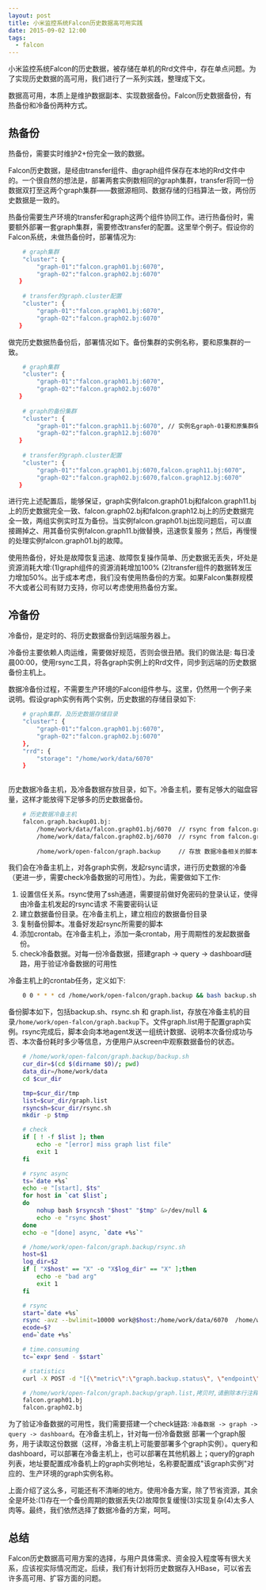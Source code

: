 ```yaml
---
layout: post
title: 小米监控系统Falcon历史数据高可用实践
date: 2015-09-02 12:00
tags:
  - falcon
---
```


小米监控系统Falcon的历史数据，被存储在单机的Rrd文件中，存在单点问题。为了实现历史数据的高可用，我们进行了一系列实践，整理成下文。

数据高可用，本质上是维护数据副本、实现数据备份。Falcon历史数据备份，有热备份和冷备份两种方式。

## 热备份
热备份，需要实时维护2+份完全一致的数据。

Falcon历史数据，是经由transfer组件、由graph组件保存在本地的Rrd文件中的。一个很自然的想法是，部署两套实例数相同的graph集群，transfer将同一份数据双打至这两个graph集群——数据源相同、数据存储的归档算法一致，两份历史数据是一致的。

热备份需要生产环境的transfer和graph这两个组件协同工作。进行热备份时，需要额外部署一套graph集群，需要修改transfer的配置。这里举个例子。假设你的Falcon系统，未做热备份时，部署情况为:

```bash
	# graph集群
	"cluster": {
   		"graph-01":"falcon.graph01.bj:6070",
      	"graph-02":"falcon.graph02.bj:6070"
   }
	
	# transfer的graph.cluster配置
	"cluster": {
   		"graph-01":"falcon.graph01.bj:6070", 
      	"graph-02":"falcon.graph02.bj:6070"
   }

```

做完历史数据热备份后，部署情况如下。备份集群的实例名称，要和原集群的一致。

```bash
	# graph集群
	"cluster": {
   		"graph-01":"falcon.graph01.bj:6070",
      	"graph-02":"falcon.graph02.bj:6070"
   }
	
	# graph的备份集群
	"cluster": {
   		"graph-01":"falcon.graph11.bj:6070", // 实例名graph-01要和原集群保持一致
      	"graph-02":"falcon.graph12.bj:6070"
   }
	
	# transfer的graph.cluster配置
	"cluster": {
   		"graph-01":"falcon.graph01.bj:6070,falcon.graph11.bj:6070", 
      	"graph-02":"falcon.graph02.bj:6070,falcon.graph12.bj:6070"
   }

```

进行完上述配置后，能够保证，graph实例falcon.graph01.bj和falcon.graph11.bj上的历史数据完全一致、falcon.graph02.bj和falcon.graph12.bj上的历史数据完全一致，两组实例实时互为备份。当实例falcon.graph01.bj出现问题后，可以直接踢掉之、用其备份实例falcon.graph11.bj做替换，迅速恢复服务；然后，再慢慢的处理实例falcon.graph01.bj的故障。


使用热备份，好处是故障恢复迅速、故障恢复操作简单、历史数据无丢失，坏处是 资源消耗大增:(1)graph组件的资源消耗增加100% (2)transfer组件的数据转发压力增加50%。出于成本考虑，我们没有使用热备份的方案。如果Falcon集群规模不大或者公司有财力支持，你可以考虑使用热备份方案。


## 冷备份
冷备份，是定时的、将历史数据备份到远端服务器上。

冷备份主要依赖人肉运维，需要做好规范，否则会很丑陋。我们的做法是: 每日凌晨00:00，使用rsync工具，将各graph实例上的Rrd文件，同步到远端的历史数据备份主机上。

数据冷备份过程，不需要生产环境的Falcon组件参与。这里，仍然用一个例子来说明。假设graph实例有两个实例，历史数据的存储目录如下:

```bash
	# graph集群，及历史数据存储目录
	"cluster": {
   		"graph-01":"falcon.graph01.bj:6070", 
      	"graph-02":"falcon.graph02.bj:6070"
    },
    "rrd": {
   		"storage": "/home/work/data/6070"
    }
   
```

历史数据冷备主机，及冷备数据存放目录，如下。冷备主机，要有足够大的磁盘容量，这样才能放得下足够多的历史数据备份。

```bash
	# 历史数据冷备主机
	falcon.graph.backup01.bj:
		/home/work/data/falcon.graph01.bj/6070  // rsync from falcon.graph01.bj:/home/work/data/6070
		/home/work/data/falcon.graph02.bj/6070  // rsync from falcon.graph02.bj:/home/work/data/6070
		
		/home/work/open-falcon/graph.backup     // 存放 数据冷备相关的脚本

```

我们会在冷备主机上，对各graph实例，发起rsync请求，进行历史数据的冷备（更进一步，需要check冷备数据的可用性）。为此，需要做如下工作:

1. 设置信任关系。rsync使用了ssh通道，需要提前做好免密码的登录认证，使得由冷备主机发起的rsync请求 不需要密码认证
2. 建立数据备份目录。在冷备主机上，建立相应的数据备份目录
3. 复制备份脚本。准备好发起rsync所需要的脚本
4. 添加crontab。在冷备主机上，添加一条crontab，用于周期性的发起数据备份。
5. check冷备数据。对每一份冷备数据，搭建graph -> query -> dashboard链路，用于验证冷备数据的可用性


冷备主机上的crontab任务，定义如下:

```bash
	0 0 * * * cd /home/work/open-falcon/graph.backup && bash backup.sh &>/tmp/graph.backup.log

```

备份脚本如下，包括backup.sh、rsync.sh 和 graph.list，存放在冷备主机的目录`/home/work/open-falcon/graph.backup`下。文件graph.list用于配置graph实例。rsync完成后，脚本会向本地agent发送一组统计数据、说明本次备份成功与否、本次备份耗时多少等信息，方便用户从screen中观察数据备份的状态。

```bash
	# /home/work/open-falcon/graph.backup/backup.sh
	cur_dir=$(cd $(dirname $0)/; pwd)
	data_dir=/home/work/data
	cd $cur_dir

	tmp=$cur_dir/tmp
	list=$cur_dir/graph.list
	rsyncsh=$cur_dir/rsync.sh
	mkdir -p $tmp

	# check
	if [ ! -f $list ]; then
	    echo -e "[error] miss graph list file"
	    exit 1
	fi

	# rsync async
	ts=`date +%s`
	echo -e "[start], $ts"
	for host in `cat $list`;
	do
	    nohup bash $rsyncsh "$host" "$tmp" &>/dev/null &
	    echo -e "rsync $host"
	done
	echo -e "[done] async, `date +%s`"

```

```bash
	# /home/work/open-falcon/graph.backup/rsync.sh
	host=$1
	log_dir=$2
	if [ "X$host" == "X" -o "X$log_dir" == "X" ];then
	    echo -e "bad arg"
	    exit 1
	fi

	# rsync
	start=`date +%s`
	rsync -avz --bwlimit=10000 work@$host:/home/work/data/6070  /home/work/data/$host/ &>$log_dir/rsyncsh.$host.$start.log
	ecode=$?
	end=`date +%s`

	# time.consuming
	tc=`expr $end - $start`

	# statistics
	curl -X POST -d "[{\"metric\":\"graph.backup.status\", \"endpoint\":\"$host\", \"timestamp\":$start, \"step\":86400, \"value\":$ecode, \"counterType\":\"GAUGE\", \"tags\": \"pdl=falcon,service=graph,job=backup\"}, {\"metric\":\"graph.backup.time\", \"endpoint\":\"$host\", \"timestamp\":$start, \"step\":86400, \"value\":$tc, \"counterType\":\"GAUGE\", \"tags\": \"pdl=falcon,service=graph,job=backup\"}]" http://127.0.0.1:1988/v1/push
```

```bash
	# /home/work/open-falcon/graph.backup/graph.list,拷贝时,请删除本行注释
	falcon.graph01.bj
	falcon.graph02.bj
```

为了验证冷备数据的可用性，我们需要搭建一个check链路: `冷备数据 -> graph -> query -> dashboard`。在冷备主机上，针对每一份冷备数据 部署一个graph服务，用于读取这份数据（这样，冷备主机上可能要部署多个graph实例）。query和dashboard，可以部署在冷备主机上，也可以部署在其他机器上；query的graph列表，地址要配置成冷备机上的graph实例地址，名称要配置成"该graph实例"对应的、生产环境的graph实例名称。


上面介绍了这么多，可能还有不清晰的地方。使用冷备方案，除了节省资源，其余全是坏处:(1)存在一个备份周期的数据丢失(2)故障恢复缓慢(3)实现复杂(4)太多人肉等。最终，我们依然选择了数据冷备的方案，呵呵。


## 总结
Falcon历史数据高可用方案的选择，与用户具体需求、资金投入程度等有很大关系，应该视实际情况而定。后续，我们有计划将历史数据存入HBase，可以省去许多高可用、扩容方面的问题。